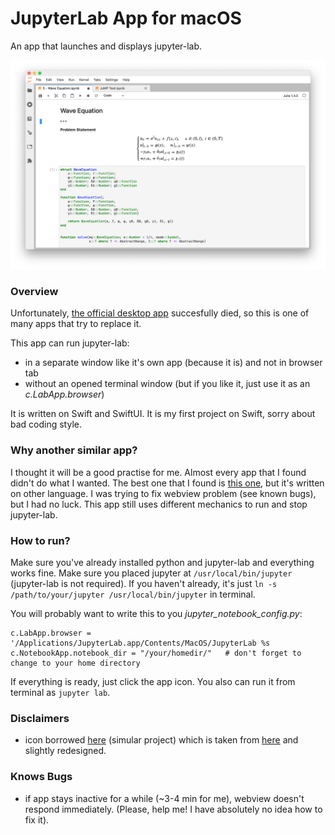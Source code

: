 # JupyterLab App for macOS
An app that launches and displays jupyter-lab.

![screenshot](screenshot.png)

### Overview

Unfortunately, [the official desktop app](https://github.com/jupyterlab/jupyterlab_app) succesfully died,
so this is one of many apps that try to replace it.

This app can run jupyter-lab:

- in a separate window like it's own app (because it is) and not in browser tab
- without an opened terminal window (but if you like it, just use it as an *c.LabApp.browser*)

It is written on Swift and SwiftUI. It is my first project on Swift, sorry about bad coding style.

### Why another similar app?
I thought it will be a good practise for me. Almost every app that I found didn't do what I wanted.
The best one that I found is [this one](https://github.com/nanoant/jupterlab-macos-runner), but it's written on other language.
I was trying to fix webview problem (see known bugs), but I had no luck.
This app still uses different mechanics to run and stop jupyter-lab.

### How to run?
Make sure you've already installed python and jupyter-lab and everything works fine.
Make sure you placed jupyter at `/usr/local/bin/jupyter` (jupyter-lab is not required).
If you haven't already, it's just `ln -s /path/to/your/jupyter /usr/local/bin/jupyter` in terminal.

You will probably want to write this to you *jupyter_notebook_config.py*:
```
c.LabApp.browser = '/Applications/JupyterLab.app/Contents/MacOS/JupyterLab %s
c.NotebookApp.notebook_dir = "/your/homedir/"   # don't forget to change to your home directory
```
If everything is ready, just click the app icon. You also can run it from terminal as `jupyter lab`.


### Disclaimers
- icon borrowed [here](https://github.com/nanoant/jupterlab-macos-runner) (simular project)
which is taken from [here](https://jupyter.org) and slightly redesigned.

### Knows Bugs
- if app stays inactive for a while (~3-4 min for me), webview doesn't respond immediately.
(Please, help me! I have absolutely no idea how to fix it).
